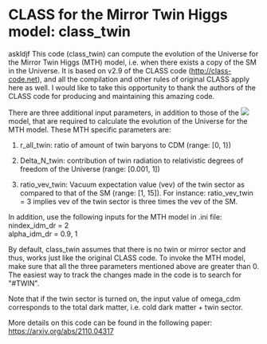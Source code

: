 CLASS for the Mirror Twin Higgs model: class_twin
======================================
askldjf
This code (class_twin) can compute the evolution of the Universe for 
the Mirror Twin Higgs (MTH) model, i.e. when there exists a copy of 
the SM in the Universe. It is based on v2.9 of the CLASS code 
(http://class-code.net), and all the compilation and other rules of original CLASS apply 
here as well. I would like to take this opportunity to thank the authors 
of the CLASS code for producing and maintaining this amazing code.

There are three additional input parameters, in addition to those of the <img src="https://render.githubusercontent.com/render/math?math=\Lambda\rm{CDM}"> model, that are required to calculate the evolution of the Universe
for the MTH model. These MTH specific parameters are:

1. r_all_twin: ratio of amount of twin baryons to CDM (range: [0, 1})

2. Delta_N_twin: contribution of twin radiation to relativistic degrees of freedom of the Universe (range: [0.001, 1])

3. ratio_vev_twin: Vacuum expectation value (vev) of the twin sector as compared to that of the SM (range: [1, 15]). For instance: ratio_vev_twin = 3 implies vev of the twin sector is three times the vev of the SM.

In addition, use the following inputs for the MTH model in .ini file:<br />
nindex_idm_dr =  2<br />
alpha_idm_dr =  0.9, 1

By default, class_twin assumes that there is no twin or mirror 
sector and thus, works just like the original CLASS code. To
invoke the MTH model, make sure that all the three parameters
mentioned above are greater than 0. The easiest way to track the 
changes made in the code is to search for "#TWIN".

Note that if the twin sector is turned on, the input value of omega_cdm 
corresponds to the total dark matter, i.e. cold dark matter + twin sector. 

More details on this code can be found in the following paper:
https://arxiv.org/abs/2110.04317
